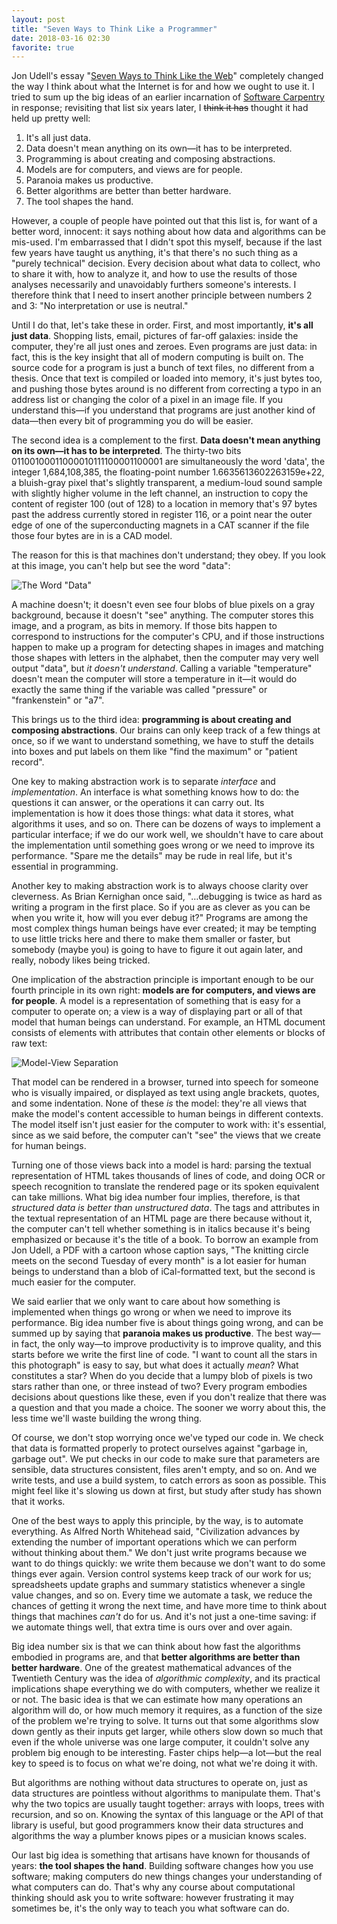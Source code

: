 ```yaml
---
layout: post
title: "Seven Ways to Think Like a Programmer"
date: 2018-03-16 02:30
favorite: true
---
```


Jon Udell's essay "[Seven Ways to Think Like the Web](http://blog.jonudell.net/2011/01/24/seven-ways-to-think-like-the-web/)"
completely changed the way I think about what the Internet is for and how we ought to use it.
I tried to sum up the big ideas of an earlier incarnation of [Software Carpentry](https://software-carpentry.org) in response;
revisiting that list six years later,
I <strike>think it has</strike> thought it had held up pretty well:

1. It's all just data.
2. Data doesn't mean anything on its own—it has to be interpreted.
3. Programming is about creating and composing abstractions.
4. Models are for computers, and views are for people.
5. Paranoia makes us productive.
6. Better algorithms are better than better hardware.
7. The tool shapes the hand.

However, a couple of people have pointed out that this list is, for
want of a better word, innocent: it says nothing about how data and
algorithms can be mis-used.  I'm embarrassed that I didn't spot this
myself, because if the last few years have taught us anything, it's
that there's no such thing as a "purely technical" decision.  Every
decision about what data to collect, who to share it with, how to
analyze it, and how to use the results of those analyses necessarily
and unavoidably furthers someone's interests.  I therefore think that
I need to insert another principle between numbers 2 and 3: "No
interpretation or use is neutral."

Until I do that, let's take these in order.  First, and most
importantly, **it's all just data**.  Shopping lists, email, pictures
of far-off galaxies: inside the computer, they're all just ones and
zeroes.  Even programs are just data: in fact, this is the key insight
that all of modern computing is built on.  The source code for a
program is just a bunch of text files, no different from a thesis.
Once that text is compiled or loaded into memory, it's just bytes too,
and pushing those bytes around is no different from correcting a typo
in an address list or changing the color of a pixel in an image file.
If you understand this—if you understand that programs are just
another kind of data—then every bit of programming you do will be
easier.

The second idea is a complement to the first.  **Data doesn't mean
anything on its own—it has to be interpreted**.  The thirty-two bits
01100100011000010111100001100001 are simultaneously the word 'data',
the integer 1,684,108,385, the floating-point number
1.6635613602263159e+22, a bluish-gray pixel that's slightly
transparent, a medium-loud sound sample with slightly higher volume in
the left channel, an instruction to copy the content of register 100
(out of 128) to a location in memory that's 97 bytes past the address
currently stored in register 116, or a point near the outer edge of
one of the superconducting magnets in a CAT scanner if the file those
four bytes are in is a CAD model.

The reason for this is that machines don't understand; they obey.  If
you look at this image, you can't help but see the word "data":

![The Word "Data"]({{site.github.url}}/files/2018/03/data.png)

A machine doesn't; it doesn't even see four blobs of blue pixels on a
gray background, because it doesn't "see" anything.  The computer
stores this image, and a program, as bits in memory.  If those bits
happen to correspond to instructions for the computer's CPU, and if
those instructions happen to make up a program for detecting shapes in
images and matching those shapes with letters in the alphabet, then
the computer may very well output "data", but *it doesn't understand*.
Calling a variable "temperature" doesn't mean the computer will store
a temperature in it—it would do exactly the same thing if the variable
was called "pressure" or "frankenstein" or "a7".

This brings us to the third idea: **programming is about creating and
composing abstractions**.  Our brains can only keep track of a few
things at once, so if we want to understand something, we have to
stuff the details into boxes and put labels on them like "find the
maximum" or "patient record".

One key to making abstraction work is to separate *interface* and
*implementation*.  An interface is what something knows how to do: the
questions it can answer, or the operations it can carry out. Its
implementation is how it does those things: what data it stores, what
algorithms it uses, and so on.  There can be dozens of ways to
implement a particular interface; if we do our work well, we shouldn't
have to care about the implementation until something goes wrong or we
need to improve its performance.  "Spare me the details" may be rude
in real life, but it's essential in programming.

Another key to making abstraction work is to always choose clarity
over cleverness.  As Brian Kernighan once said, "…debugging is twice
as hard as writing a program in the first place.  So if you are as
clever as you can be when you write it, how will you ever debug it?"
Programs are among the most complex things human beings have ever
created; it may be tempting to use little tricks here and there to
make them smaller or faster, but somebody (maybe you) is going to have
to figure it out again later, and really, nobody likes being tricked.

One implication of the abstraction principle is important enough to be
our fourth principle in its own right: **models are for computers, and
views are for people**.  A model is a representation of something that
is easy for a computer to operate on; a view is a way of displaying
part or all of that model that human beings can understand.  For
example, an HTML document consists of elements with attributes that
contain other elements or blocks of raw text:

![Model-View Separation]({{site.github.url}}/files/2018/03/modelview.png)

That model can be rendered in a browser, turned into speech for
someone who is visually impaired, or displayed as text using angle
brackets, quotes, and some indentation.  None of these *is* the model:
they're all views that make the model's content accessible to human
beings in different contexts.  The model itself isn't just easier for
the computer to work with: it's essential, since as we said before,
the computer can't "see" the views that we create for human beings.

Turning one of those views back into a model is hard: parsing the
textual representation of HTML takes thousands of lines of code, and
doing OCR or speech recognition to translate the rendered page or its
spoken equivalent can take millions.  What big idea number four
implies, therefore, is that *structured data is better than
unstructured data*.  The tags and attributes in the textual
representation of an HTML page are there because without it, the
computer can't tell whether something is in italics because it's being
emphasized or because it's the title of a book.  To borrow an example
from Jon Udell, a PDF with a cartoon whose caption says, "The knitting
circle meets on the second Tuesday of every month" is a lot easier for
human beings to understand than a blob of iCal-formatted text, but the
second is much easier for the computer.

We said earlier that we only want to care about how something is
implemented when things go wrong or when we need to improve its
performance.  Big idea number five is about things going wrong, and
can be summed up by saying that **paranoia makes us productive**.  The
best way—in fact, the only way—to improve productivity is to improve
quality, and this starts before we write the first line of code.  "I
want to count all the stars in this photograph" is easy to say, but
what does it actually *mean*?  What constitutes a star?  When do you
decide that a lumpy blob of pixels is two stars rather than one, or
three instead of two?  Every program embodies decisions about
questions like these, even if you don't realize that there was a
question and that you made a choice.  The sooner we worry about this,
the less time we'll waste building the wrong thing.

Of course, we don't stop worrying once we've typed our code in.  We
check that data is formatted properly to protect ourselves against
"garbage in, garbage out".  We put checks in our code to make sure
that parameters are sensible, data structures consistent, files aren't
empty, and so on.  And we write tests, and use a build system, to
catch errors as soon as possible.  This might feel like it's slowing
us down at first, but study after study has shown that it works.

One of the best ways to apply this principle, by the way, is to
automate everything.  As Alfred North Whitehead said, "Civilization
advances by extending the number of important operations which we can
perform without thinking about them."  We don't just write programs
because we want to do things quickly: we write them because we don't
want to do some things ever again.  Version control systems keep track
of our work for us; spreadsheets update graphs and summary statistics
whenever a single value changes, and so on.  Every time we automate a
task, we reduce the chances of getting it wrong the next time, and
have more time to think about things that machines *can't* do for us.
And it's not just a one-time saving: if we automate things well, that
extra time is ours over and over again.

Big idea number six is that we can think about how fast the algorithms
embodied in programs are, and that **better algorithms are better than
better hardware**.  One of the greatest mathematical advances of the
Twentieth Century was the idea of *algorithmic complexity*, and its
practical implications shape everything we do with computers, whether
we realize it or not.  The basic idea is that we can estimate how many
operations an algorithm will do, or how much memory it requires, as a
function of the size of the problem we're trying to solve.  It turns
out that some algorithms slow down gently as their inputs get larger,
while others slow down so much that even if the whole universe was one
large computer, it couldn't solve any problem big enough to be
interesting.  Faster chips help—a lot—but the real key to speed is to
focus on what we're doing, not what we're doing it with.

But algorithms are nothing without data structures to operate on, just
as data structures are pointless without algorithms to manipulate
them.  That's why the two topics are usually taught together: arrays
with loops, trees with recursion, and so on.  Knowing the syntax of
this language or the API of that library is useful, but good
programmers know their data structures and algorithms the way a
plumber knows pipes or a musician knows scales.

Our last big idea is something that artisans have known for thousands
of years: **the tool shapes the hand**.  Building software changes how
you use software; making computers do new things changes your
understanding of what computers can do.  That's why any course about
computational thinking should ask you to write software: however
frustrating it may sometimes be, it's the only way to teach you what
software can do.
